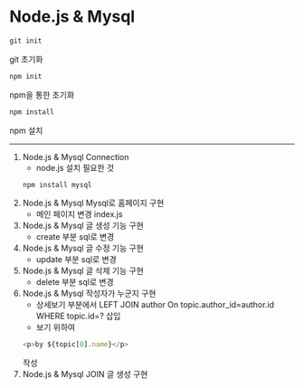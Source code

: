 # Node.js & Mysql

```cmd
git init
```

git 초기화

```cmd
npm init
```

npm을 통한 초기화

```cmd
npm install
```

npm 설치

---

1. Node.js & Mysql Connection
   - node.js 설치 필요한 것
   ```cmd
   npm install mysql
   ```
2. Node.js & Mysql Mysql로 홈페이지 구현
   - 메인 페이지 변경 index.js
3. Node.js & Mysql 글 생성 기능 구현
   - create 부분 sql로 변경
4. Node.js & Mysql 글 수정 기능 구현
   - update 부분 sql로 변경
5. Node.js & Mysql 글 삭제 기능 구현
   - delete 부분 sql로 변경
6. Node.js & Mysql 작성자가 누군지 구현
   - 상세보기 부분에서 LEFT JOIN author On topic.author_id=author.id WHERE topic.id=? 삽입
   - 보기 위하여
   ```js
   <p>by ${topic[0].name}</p>
   ```
   작성
7. Node.js & Mysql JOIN 글 생성 구현

